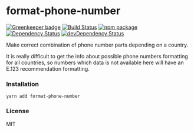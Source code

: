 # format-phone-number

[![Greenkeeper badge](https://badges.greenkeeper.io/opensource-cards/format-phone-number.svg)](https://greenkeeper.io/)
[![Build Status](https://travis-ci.org/opensource-cards/format-phone-number.svg?branch=master)](https://travis-ci.org/opensource-cards/format-phone-number)
[![npm package](https://badge.fury.io/js/format-phone-number.svg)](https://www.npmjs.org/package/format-phone-number)
[![Dependency Status](https://david-dm.org/opensource-cards/format-phone-number.svg)](https://david-dm.org/opensource-cards/format-phone-number)
[![devDependency Status](https://david-dm.org/opensource-cards/format-phone-number/dev-status.svg)](https://david-dm.org/opensource-cards/format-phone-number#info=devDependencies)

Make correct combination of phone number parts depending on a country.

It is really difficult to get the info about possible phone numbers formatting for all countries, so numbers which data is not available here will have an E.123 recommendation formatting.

### Installation

```
yarn add format-phone-number
```

### License

MIT
